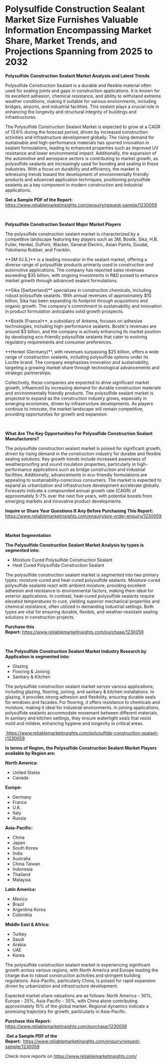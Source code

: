 <p><h1>Polysulfide Construction Sealant Market Size Furnishes Valuable Information Encompassing Market Share, Market Trends, and Projections Spanning from 2025 to 2032</h1></p><p><strong>Polysulfide Construction Sealant Market Analysis and Latest Trends</strong></p>
<p><p>Polysulfide Construction Sealant is a durable and flexible material often used for sealing joints and gaps in construction applications. It is known for its excellent adhesion, chemical resistance, and ability to withstand extreme weather conditions, making it suitable for various environments, including bridges, airports, and industrial facilities. This sealant plays a crucial role in enhancing the longevity and structural integrity of buildings and infrastructures.</p><p>The Polysulfide Construction Sealant Market is expected to grow at a CAGR of 13.6% during the forecast period, driven by increased construction activities and infrastructure development globally. The rising demand for sustainable and high-performance materials has spurred innovation in sealant formulations, leading to enhanced properties such as improved UV resistance and lower environmental impact. Additionally, the expansion of the automotive and aerospace sectors is contributing to market growth, as polysulfide sealants are increasingly used for bonding and sealing in these industries. With a focus on durability and efficiency, the market is witnessing trends toward the development of environmentally friendly products and advanced application techniques, positioning polysulfide sealants as a key component in modern construction and industrial applications.</p></p>
<p><strong>Get a Sample PDF of the Report:&nbsp;</strong> <a href="https://www.reliablemarketinsights.com/enquiry/request-sample/1230059?utm_campaign=1887&utm_medium=2&utm_source=Github&utm_content=ia&utm_term=03022025&utm_id=polysulfide-construction-sealant">https://www.reliablemarketinsights.com/enquiry/request-sample/1230059</a></p>
<p>&nbsp;</p>
<p><strong>Polysulfide Construction Sealant Major Market Players</strong></p>
<p><p>The polysulfide construction sealant market is characterized by a competitive landscape featuring key players such as 3M, Bostik, Sika, H.B. Fuller, Henkel, DuPont, Wacker, General Electric, Asian Paints, Soudal, Yokohama Rubber, and Franklin.</p><p>**3M (U.S.)** is a leading innovator in the sealant market, offering a diverse range of polysulfide products primarily used in construction and automotive applications. The company has reported sales revenues exceeding $35 billion, with ongoing investments in R&D poised to enhance market growth through advanced sealant formulations.</p><p>**Sika (Switzerland)** specializes in construction chemicals, including robust polysulfide sealants. With annual revenues of approximately $10 billion, Sika has been expanding its footprint through acquisitions and organic growth. The company's commitment to sustainability and innovation in product formulation anticipates solid growth prospects.</p><p>**Bostik (France)**, a subsidiary of Arkema, focuses on adhesive technologies, including high-performance sealants. Bostik's revenues are around $3 billion, and the company is actively enhancing its market position by developing eco-friendly polysulfide sealants that cater to evolving regulatory requirements and consumer preferences.</p><p>**Henkel (Germany)**, with revenues surpassing $25 billion, offers a wide range of construction sealants, including polysulfide options under its Loctite brand. The company emphasizes innovation and sustainability, targeting a growing market share through technological advancements and strategic partnerships.</p><p>Collectively, these companies are expected to drive significant market growth, influenced by increasing demand for durable construction materials and environmentally friendly products. The polysulfide sealant market is projected to expand as the construction industry grows, especially in emerging economies, driven by infrastructure developments. As players continue to innovate, the market landscape will remain competitive, providing opportunities for growth and expansion.</p></p>
<p>&nbsp;</p>
<p><strong>What Are The Key Opportunities For Polysulfide Construction Sealant Manufacturers?</strong></p>
<p><p>The polysulfide construction sealant market is poised for significant growth, driven by rising demand in the construction industry for durable and flexible sealing solutions. Key growth trends include increased awareness of weatherproofing and sound insulation properties, particularly in high-performance applications such as bridge construction and industrial facilities. Additionally, advancements in eco-friendly formulations are appealing to sustainability-conscious consumers. The market is expected to expand as urbanization and infrastructure development accelerate globally. Forecasts indicate a compounded annual growth rate (CAGR) of approximately 5-7% over the next five years, with potential boosts from emerging markets and innovative product developments.</p></p>
<p><strong>Inquire or Share Your Questions If Any Before Purchasing This Report:</strong> <a href="https://www.reliablemarketinsights.com/enquiry/pre-order-enquiry/1230059?utm_campaign=1887&utm_medium=2&utm_source=Github&utm_content=ia&utm_term=03022025&utm_id=polysulfide-construction-sealant">https://www.reliablemarketinsights.com/enquiry/pre-order-enquiry/1230059</a></p>
<p>&nbsp;</p>
<p><strong>Market Segmentation</strong></p>
<p><strong>The Polysulfide Construction Sealant Market Analysis by types is segmented into:</strong></p>
<p><ul><li>Moisture Cured Polysulfide Construction Sealant</li><li>Heat Cured Polysulfide Construction Sealant</li></ul></p>
<p><p>The polysulfide construction sealant market is segmented into two primary types: moisture-cured and heat-cured polysulfide sealants. Moisture-cured polysulfide sealants react with ambient moisture, providing excellent adhesion and resistance to environmental factors, making them ideal for exterior applications. In contrast, heat-cured polysulfide sealants require elevated temperatures to cure, yielding superior mechanical properties and chemical resistance, often utilized in demanding industrial settings. Both types are vital for ensuring durable, flexible, and weather-resistant sealing solutions in construction projects.</p></p>
<p><strong>Purchase this Report:&nbsp;</strong><a href="https://www.reliablemarketinsights.com/purchase/1230059?utm_campaign=1887&utm_medium=2&utm_source=Github&utm_content=ia&utm_term=03022025&utm_id=polysulfide-construction-sealant">https://www.reliablemarketinsights.com/purchase/1230059</a></p>
<p>&nbsp;</p>
<p><strong>The Polysulfide Construction Sealant Market Industry Research by Application is segmented into:</strong></p>
<p><ul><li>Glazing</li><li>Flooring & Joining</li><li>Sanitary & Kitchen</li></ul></p>
<p><p>The polysulfide construction sealant market serves various applications, including glazing, flooring, joining, and sanitary & kitchen installations. In glazing, it provides strong adhesion and flexibility, ensuring durable seals for windows and facades. For flooring, it offers resistance to chemicals and moisture, making it ideal for industrial environments. In joining applications, polysulfide sealants accommodate movement between different materials. In sanitary and kitchen settings, they ensure watertight seals that resist mold and mildew, enhancing hygiene and longevity in critical areas.</p></p>
<p><a href="https://www.reliablemarketinsights.com/polysulfide-construction-sealant-r1230059?utm_campaign=1887&utm_medium=2&utm_source=Github&utm_content=ia&utm_term=03022025&utm_id=polysulfide-construction-sealant">&nbsp;https://www.reliablemarketinsights.com/polysulfide-construction-sealant-r1230059</a></p>
<p><strong>In terms of Region, the Polysulfide Construction Sealant Market Players available by Region are:</strong></p>
<p>
    <p> <strong> North America: </strong>
        <ul>
            <li>United States</li>
            <li>Canada</li>
        </ul>
        </p> 
    <p> <strong> Europe: </strong>
        <ul>
            <li>Germany</li>
            <li>France</li>
            <li>U.K.</li>
            <li>Italy</li>
            <li>Russia</li>
        </ul>
        </p> 
    <p> <strong> Asia-Pacific: </strong>
        <ul>
            <li>China</li>
            <li>Japan</li>
            <li>South Korea</li>
            <li>India</li>
            <li>Australia</li>
            <li>China Taiwan</li>
            <li>Indonesia</li>
            <li>Thailand</li>
            <li>Malaysia</li>
        </ul>
        </p> 
    <p> <strong> Latin America: </strong>
        <ul>
            <li>Mexico</li>
            <li>Brazil</li>
            <li>Argentina Korea</li>
            <li>Colombia</li>
        </ul>
        </p> 
    <p> <strong> Middle East & Africa: </strong>
        <ul>
            <li>Turkey</li>
            <li>Saudi</li>
            <li>Arabia</li>
            <li>UAE</li>
            <li>Korea</li>
        </ul>
    </p>
    </p>
<p><p>The polysulfide construction sealant market is experiencing significant growth across various regions, with North America and Europe leading the charge due to robust construction activities and stringent building regulations. Asia-Pacific, particularly China, is poised for rapid expansion driven by urbanization and infrastructure development. </p><p>Expected market share valuations are as follows: North America - 30%, Europe - 25%, Asia-Pacific - 35%, with China alone contributing approximately 15% of the global market. Regional dynamics indicate a promising trajectory for growth, particularly in Asia-Pacific.</p></p>
<p><strong>Purchase this Report: </strong><a href="https://www.reliablemarketinsights.com/purchase/1230059?utm_campaign=1887&utm_medium=2&utm_source=Github&utm_content=ia&utm_term=03022025&utm_id=polysulfide-construction-sealant">https://www.reliablemarketinsights.com/purchase/1230059</a></p>
<p>&nbsp;<strong>Get a Sample PDF of the Report:&nbsp;&nbsp;</strong><a href="https://www.reliablemarketinsights.com/enquiry/request-sample/1230059?utm_campaign=1887&utm_medium=2&utm_source=Github&utm_content=ia&utm_term=03022025&utm_id=polysulfide-construction-sealant">https://www.reliablemarketinsights.com/enquiry/request-sample/1230059</a></p>
<p><strong></strong></p>
<p>Check more reports on <a href="https://www.reliablemarketinsights.com/?utm_campaign=1887&utm_medium=2&utm_source=Github&utm_content=ia&utm_term=03022025&utm_id=polysulfide-construction-sealant">https://www.reliablemarketinsights.com/</a></p>